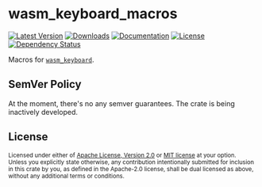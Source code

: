 # wasm_keyboard_macros

[![Latest Version](https://img.shields.io/crates/v/wasm_keyboard_macros.svg)][`wasm_keyboard_macros`]
[![Downloads](https://img.shields.io/crates/d/wasm_keyboard_macros.svg)][`wasm_keyboard_macros`]
[![Documentation](https://docs.rs/wasm_keyboard_macros/badge.svg)][`wasm_keyboard_macros`/docs]
[![License](https://img.shields.io/crates/l/wasm_keyboard_macros.svg)][`wasm_keyboard_macros`/license]
[![Dependency Status](https://deps.rs/repo/github/JohnScience/wasm_keyboard_macros/status.svg)][`wasm_keyboard_macros`/dep_status]

Macros for [`wasm_keyboard`].

## SemVer Policy

At the moment, there's no any semver guarantees. The crate is being inactively developed.

## License

<sup>
Licensed under either of <a href="LICENSE-APACHE">Apache License, Version
2.0</a> or <a href="LICENSE-MIT">MIT license</a> at your option.
</sup>

<br>

<sub>
Unless you explicitly state otherwise, any contribution intentionally submitted
for inclusion in this crate by you, as defined in the Apache-2.0 license, shall
be dual licensed as above, without any additional terms or conditions.
</sub>

[`wasm_keyboard`]: https://crates.io/crates/wasm_keyboard
[`wasm_keyboard_macros`]: https://crates.io/crates/wasm_keyboard_macros
[`wasm_keyboard_macros`/docs]: https://docs.rs/wasm_keyboard_macros
[`wasm_keyboard_macros`/license]: https://github.com/JohnScience/wasm_keyboard_macros#license
[`wasm_keyboard_macros`/dep_status]: https://deps.rs/repo/github/JohnScience/wasm_keyboard_macros
